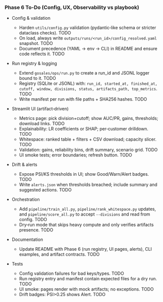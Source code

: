 ### Phase 6 To-Do (Config, UX, Observability vs playbook)

- Config & validation
  - Harden `utils/config.py` validation (pydantic‑like schema or stricter dataclass checks). TODO
  - On load, always write `outputs/runs/<run_id>/config_resolved.yaml` snapshot. TODO
  - Document precedence (YAML → env → CLI) in README and ensure code reflects it. TODO

- Run registry & logging
  - Extend `gosales/ops/run.py` to create a run_id and JSONL logger bound to it. TODO
  - Registry (SQLite or JSONL) with: `run_id, started_at, finished_at, cutoff, window, divisions, status, artifacts_path, top_metrics`. TODO
  - Write manifest per run with file paths + SHA256 hashes. TODO

- Streamlit UI (artifact‑driven)
  - Metrics page: pick division+cutoff; show AUC/PR, gains, thresholds; download links. TODO
  - Explainability: LR coefficients or SHAP; per‑customer drilldown. TODO
  - Whitespace: ranked table + filters + CSV download; capacity slicer. TODO
  - Validation: gains, reliability bins, drift summary, scenario grid. TODO
  - UI smoke tests; error boundaries; refresh button. TODO

- Drift & alerts
  - Expose PSI/KS thresholds in UI; show Good/Warn/Alert badges. TODO
  - Write `alerts.json` when thresholds breached; include summary and suggested actions. TODO

- Orchestration
  - Add `pipeline/train_all.py`, `pipeline/rank_whitespace.py` updates, and `pipeline/score_all.py` to accept `--divisions` and read from config. TODO
  - Dry‑run mode that skips heavy compute and only verifies artifacts presence. TODO

- Documentation
  - Update README with Phase 6 (run registry, UI pages, alerts), CLI examples, and artifact contracts. TODO

- Tests
  - Config validation failures for bad keys/types. TODO
  - Run registry entry and manifest contain expected files for a dry run. TODO
  - UI smoke: pages render with mock artifacts; no exceptions. TODO
  - Drift badges: PSI>0.25 shows Alert. TODO


